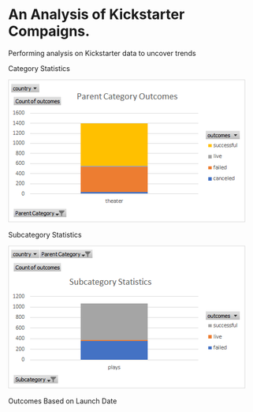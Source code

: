 # An Analysis of Kickstarter Compaigns.
Performing analysis on Kickstarter data to uncover trends


Category Statistics

![](images/Parent%20Category%20Outcomes%20Chart.png)

Subcategory Statistics

![](images/Subcategory%20Statistics%20Chart.png)

Outcomes Based on Launch Date

